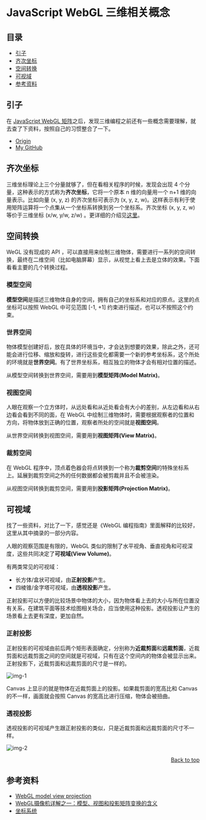 # JavaScript WebGL 三维相关概念
## <a name="index"></a> 目录
- [引子](#start)
- [齐次坐标](#coord)
- [空间转换](#transform)
- [可视域](#view)
- [参考资料](#reference)

## <a name="start"></a> 引子
在 [JavaScript WebGL 矩阵][url-pre]之后，发现三维编程之前还有一些概念需要理解，就去查了下资料，按照自己的习惯整合了一下。


- [Origin][url-origin]
- [My GitHub][url-my-github]

## <a name="coord"></a> 齐次坐标
三维坐标理论上三个分量就够了，但在看相关程序的时候，发现会出现 4 个分量，这种表示的方式称为**齐次坐标**，它将一个原本 n 维的向量用一个 n+1 维的向量表示。比如向量 (x, y, z) 的齐次坐标可表示为 (x, y, z, w)。这样表示有利于使用矩阵运算将一个点集从一个坐标系转换到另一个坐标系。齐次坐标 (x, y, z, w) 等价于三维坐标 (x/w, y/w, z/w) 。更详细的介绍见[这里][url-1]。

## <a name="transform"></a> 空间转换
WeGL 没有现成的 API ，可以直接用来绘制三维物体，需要进行一系列的空间转换，最终在二维空间（比如电脑屏幕）显示，从视觉上看上去是立体的效果。下面看看主要的几个转换过程。

### 模型空间
**模型空间**是描述三维物体自身的空间，拥有自己的坐标系和对应的原点。这里的点坐标可以按照 WebGL 中可见范围 [-1, +1] 约束进行描述，也可以不按照这个约束。

### 世界空间
物体模型创建好后，放在具体的环境当中，才会达到想要的效果，除此之外，还可能会进行位移、缩放和旋转，进行这些变化都需要一个新的参考坐标系，这个所处的环境就是**世界空间**。有了世界坐标系，相互独立的物体才会有相对位置的描述。

从模型空间转换到世界空间，需要用到**模型矩阵(Model Matrix)**。

### 视图空间
人眼在观察一个立方体时，从远处看和从近处看会有大小的差别，从左边看和从右边看会看到不同的面，在 WebGL 中绘制三维物体时，需要根据观察者的位置和方向，将物体放到正确的位置，观察者所处的空间就是**视图空间**。

从世界空间转换到视图空间，需要用到**视图矩阵(View Matrix)**。

### 裁剪空间
在 WebGL 程序中，顶点着色器会将点转换到一个称为**裁剪空间**的特殊坐标系上。延展到裁剪空间之外的任何数据都会被剪裁并且不会被渲染。

从视图空间转换到裁剪空间，需要用到**投影矩阵(Projection Matrix)**。


## <a name="view"></a> 可视域
找了一些资料，对比了一下，感觉还是《WebGL 编程指南》里面解释的比较好，这里从其中摘录的一部分内容。

人眼的观察范围是有限的，WebGL 类似的限制了水平视角、垂直视角和可视深度，这些共同决定了**可视域(View Volume)**。

有两类常见的可视域：
- 长方体/盒状可视域，由**正射投影**产生。
- 四棱锥/金字塔可视域，由**透视投影**产生。

正射投影可以方便的比较场景中物体的大小，因为物体看上去的大小与所在位置没有关系，在建筑平面等技术绘图相关场合，应当使用这种投影。透视投影让产生的场景看上去更有深度，更加自然。

### 正射投影
正射投影的可视域由前后两个矩形表面确定，分别称为**近裁剪面**和**远裁剪面**，近裁剪面和远裁剪面之间的空间就是可视域，只有在这个空间内的物体会被显示出来。正射投影下，近裁剪面和远裁剪面的尺寸是一样的。

![img-1][url-local-1]

Canvas 上显示的就是物体在近裁剪面上的投影。如果裁剪面的宽高比和 Canvas 的不一样，画面就会按照 Canvas 的宽高比进行压缩，物体会被扭曲。

### 透视投影
透视投影的可视域产生跟正射投影的类似，只是近裁剪面和远裁剪面的尺寸不一样。

![img-2][url-local-2]

<div align="right"><a href="#index">Back to top </a></div>


## <a name="reference"></a> 参考资料
- [WebGL model view projection][url-2]
- [WebGL摄像机详解之一：模型、视图和投影矩阵变换的含义][url-3]
- [坐标系统][url-4]

[url-pre]:https://github.com/XXHolic/segment/issues/117

[url-1]:https://zhuanlan.zhihu.com/p/148760721
[url-2]:https://developer.mozilla.org/en-US/docs/Web/API/WebGL_API/WebGL_model_view_projection
[url-3]:http://www.jiazhengblog.com/blog/2015/03/05/480/
[url-4]:https://learnopengl-cn.github.io/01%20Getting%20started/08%20Coordinate%20Systems/#_1

[url-example1]:https://xxholic.github.io/lab/starry-night/translate.html

[url-local-1]:https://xxholic.github.io/segment/draft2/1/image/10.png
[url-local-2]:https://xxholic.github.io/segment/draft2/1/image/11.png




[url-origin]:https://github.com/XXHolic/starry-night/issues/118
[url-my-github]:https://github.com/XXHolic